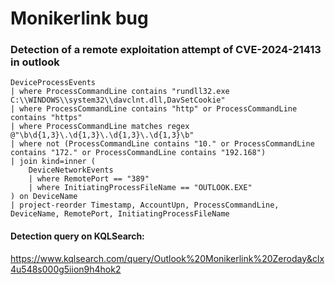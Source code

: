 # Monikerlink bug
### Detection of a remote exploitation attempt of CVE-2024-21413 in outlook
```
DeviceProcessEvents
| where ProcessCommandLine contains "rundll32.exe C:\\WINDOWS\\system32\\davclnt.dll,DavSetCookie"
| where ProcessCommandLine contains "http" or ProcessCommandLine contains "https"
| where ProcessCommandLine matches regex @"\b\d{1,3}\.\d{1,3}\.\d{1,3}\.\d{1,3}\b"
| where not (ProcessCommandLine contains "10." or ProcessCommandLine contains "172." or ProcessCommandLine contains "192.168")
| join kind=inner (
    DeviceNetworkEvents
    | where RemotePort == "389"
    | where InitiatingProcessFileName == "OUTLOOK.EXE"
) on DeviceName
| project-reorder Timestamp, AccountUpn, ProcessCommandLine, DeviceName, RemotePort, InitiatingProcessFileName
```

#### Detection query on KQLSearch: 
https://www.kqlsearch.com/query/Outlook%20Monikerlink%20Zeroday&clx4u548s000g5iion9h4hok2
